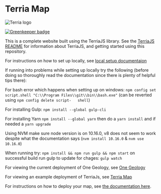 Terria Map
==========

![Terria logo](terria-logo.png "Terria logo")

[![Greenkeeper badge](https://badges.greenkeeper.io/TerriaJS/TerriaMap.svg)](https://greenkeeper.io/)

This is a complete website built using the TerriaJS library. See the [TerriaJS README](https://github.com/TerriaJS/TerriaJS) for information about TerriaJS, and getting started using this repository.

For instructions on how to set up locally, see [local setup documentaion](https://docs.terria.io/guide/getting-started/)

If running into problems while setting up locally try the following (before doing so thoroughly read the documentation since there is plenty of helpful tips there):

  For bash error which happens when setting up on windows: `npm config set script.shell "C:\\Program Files\\git\\bin\\bash.exe"` (can be reverted using `npm config delete script-   shell`)

  For installing Gulp: `npm install --global gulp-cli`
  
  For installing Yarn `npm install --global yarn` then do a `yarn install` and if needed a `yarn upgrade` 

  Using NVM make sure node version is on 10.16.0, v8 does not seem to work despite what the documentation says (`nvm install 10.16.0` & `nvm use 10.16.0`)

  When running try: `npm install && npm run gulp && npm start` on successful build run gulp to update for chages: `gulp watch`

For viewing the current deployment of One Geology, see [One Geology](http://portal.onegeology.org/OnegeologyGlobal/)

For viewing an example deployment of TerriaJs, see [Terria Map](https://map.terria.io/)

For instructions on how to deploy your map, see [the documentation here](doc/deploying/deploying-to-aws.md).
